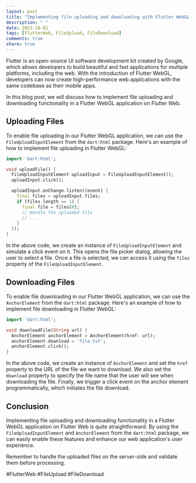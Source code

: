 ```yaml
---
layout: post
title: "Implementing file uploading and downloading with Flutter WebGL on Flutter Web"
description: " "
date: 2023-10-02
tags: [FlutterWeb, FileUpload, FileDownload]
comments: true
share: true
---
```


Flutter is an open-source UI software development kit created by Google, which allows developers to build beautiful and fast applications for multiple platforms, including the web. With the introduction of Flutter WebGL, developers can now create high-performance web applications with the same codebase as their mobile apps.

In this blog post, we will discuss how to implement file uploading and downloading functionality in a Flutter WebGL application on Flutter Web.

## Uploading Files

To enable file uploading in our Flutter WebGL application, we can use the `FileUploadInputElement` from the `dart:html` package. Here's an example of how to implement file uploading in Flutter WebGL:

```dart
import 'dart:html';

void uploadFile() {
  FileUploadInputElement uploadInput = FileUploadInputElement();
  uploadInput.click();

  uploadInput.onChange.listen((event) {
    final files = uploadInput.files;
    if (files.length == 1) {
      final file = files[0];
      // Handle the uploaded file
      // ...
    }
  });
}
```

In the above code, we create an instance of `FileUploadInputElement` and simulate a click event on it. This opens the file picker dialog, allowing the user to select a file. Once a file is selected, we can access it using the `files` property of the `FileUploadInputElement`.

## Downloading Files

To enable file downloading in our Flutter WebGL application, we can use the `AnchorElement` from the `dart:html` package. Here's an example of how to implement file downloading in Flutter WebGL:

```dart
import 'dart:html';

void downloadFile(String url) {
  AnchorElement anchorElement = AnchorElement(href: url);
  anchorElement.download = 'file.txt';
  anchorElement.click();
}
```

In the above code, we create an instance of `AnchorElement` and set the `href` property to the URL of the file we want to download. We also set the `download` property to specify the file name that the user will see when downloading the file. Finally, we trigger a click event on the anchor element programmatically, which initiates the file download.

## Conclusion

Implementing file uploading and downloading functionality in a Flutter WebGL application on Flutter Web is quite straightforward. By using the `FileUploadInputElement` and `AnchorElement` from the `dart:html` package, we can easily enable these features and enhance our web application's user experience.

Remember to handle the uploaded files on the server-side and validate them before processing. 

#FlutterWeb #FileUpload #FileDownload